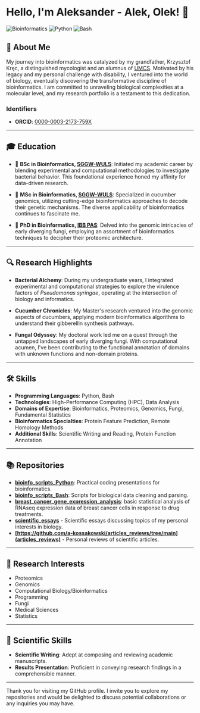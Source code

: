 # Hello, I'm Aleksander - Alek, Olek! 👋

![Bioinformatics](https://img.shields.io/badge/Bioinformatics-Researcher-blue)
![Python](https://img.shields.io/badge/Python-Proficient-green)
![Bash](https://img.shields.io/badge/Bash-Proficient-green)

## 📌 About Me

My journey into bioinformatics was catalyzed by my grandfather, Krzysztof Kręc, a distinguished mycologist and an alumnus of [UMCS](https://www.umcs.pl/en/). Motivated by his legacy and my personal challenge with disability, I ventured into the world of biology, eventually discovering the transformative discipline of bioinformatics. I am committed to unraveling biological complexities at a molecular level, and my research portfolio is a testament to this dedication.

### Identifiers

- **ORCID**: [0000-0003-2173-759X](https://orcid.org/0000-0003-2173-759X)

---

## 🎓 Education
- 🧬 **BSc in Bioinformatics, [SGGW-WULS](https://www.sggw.edu.pl/en/)**: Initiated my academic career by blending experimental and computational methodologies to investigate bacterial behavior. This foundational experience honed my affinity for data-driven research.

- 🥒 **MSc in Bioinformatics, [SGGW-WULS](https://www.sggw.edu.pl/en/)**: Specialized in cucumber genomics, utilizing cutting-edge bioinformatics approaches to decode their genetic mechanisms. The diverse applicability of bioinformatics continues to fascinate me.

- 🍄 **PhD in Bioinformatics, [IBB PAS](https://ibb.edu.pl/en/)**: Delved into the genomic intricacies of early diverging fungi, employing an assortment of bioinformatics techniques to decipher their proteomic architecture.

---

## 🔍 Research Highlights
- **Bacterial Alchemy**: During my undergraduate years, I integrated experimental and computational strategies to explore the virulence factors of _Pseudomonas syringae_, operating at the intersection of biology and informatics.
  
- **Cucumber Chronicles**: My Master's research ventured into the genomic aspects of cucumbers, applying modern bioinformatics algorithms to understand their gibberellin synthesis pathways.

- **Fungal Odyssey**: My doctoral work led me on a quest through the untapped landscapes of early diverging fungi. With computational acumen, I've been contributing to the functional annotation of domains with unknown functions and non-domain proteins.


---

## 🛠 Skills

- **Programming Languages**: Python, Bash
- **Technologies**: High-Performance Computing (HPC), Data Analysis
- **Domains of Expertise**: Bioinformatics, Proteomics, Genomics, Fungi, Fundamental Statistics
- **Bioinformatics Specialties**: Protein Feature Prediction, Remote Homology Methods
- **Additional Skills**: Scientific Writing and Reading, Protein Function Annotation

---

## 📚 Repositories

- **[bioinfo_scripts_Python](https://github.com/a-kossakowski/bioinfo_scripts_Python)**: Practical coding presentations for bioinformatics.
- **[bioinfo_scripts_Bash](https://github.com/a-kossakowski/bioinfo_scripts_Bash)**: Scripts for biological data cleaning and parsing.
- **[breast_cancer_gene_expression_analysis](https://github.com/a-kossakowski/breast_cancer_gene_expression_analysis)**: basic statistical analysis of RNAseq expression data of breast cancer cells in response to drug treatments.
- **[scientific_essays](https://github.com/a-kossakowski/scientific_essays/)** - Scientific essays discussing topics of my personal interests in biology.
- **[https://github.com/a-kossakowski/articles_reviews/tree/main](articles_reviews)** - Personal reviews of scientific articles.
---

## 🎯 Research Interests

- Proteomics
- Genomics
- Computational Biology/Bioinformatics
- Programming
- Fungi
- Medical Sciences
- Statistics

---

## 📝 Scientific Skills

- **Scientific Writing**: Adept at composing and reviewing academic manuscripts.
- **Results Presentation**: Proficient in conveying research findings in a comprehensible manner.

---

Thank you for visiting my GitHub profile. I invite you to explore my repositories and would be delighted to discuss potential collaborations or any inquiries you may have.
